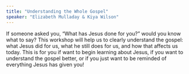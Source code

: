 ```yaml
---
title: "Understanding the Whole Gospel"
speaker: "Elizabeth Mulladay & Kiya Wilson"
---
```

If someone asked you, “What has Jesus 
done for you?” would you know what to 
say? This workshop will help us to 
clearly understand the gospel: what 
Jesus did for us, what he still does for 
us, and how that affects us today. This is 
for you if want to begin learning about 
Jesus, if you want to understand the 
gospel better, or if you just want to be 
reminded of everything Jesus has given 
you!